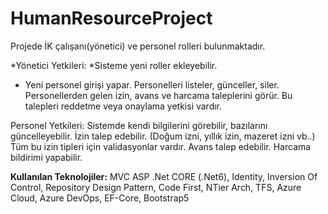 # HumanResourceProject

Projede İK çalışanı(yönetici) ve personel rolleri bulunmaktadır.

*Yönetici Yetkileri: 
*Sisteme yeni roller ekleyebilir. 
* Yeni personel girişi yapar.
Personelleri listeler, günceller, siler.
Personellerden gelen izin, avans ve harcama taleplerini görür.
Bu talepleri reddetme veya onaylama yetkisi vardır. 

Personel Yetkileri:
Sistemde kendi bilgilerini görebilir, bazılarını güncelleyebilir.
İzin talep edebilir. (Doğum izni, yıllık izin, mazeret izni vb..) Tüm bu izin tipleri için validasyonlar vardır.
Avans talep edebilir.
Harcama bildirimi yapabilir.

<b>Kullanılan Teknolojiler:</b> MVC ASP .Net CORE (.Net6), Identity, Inversion Of Control, 
Repository Design Pattern, Code First, NTier Arch, TFS, Azure Cloud, Azure DevOps,  EF-Core, Bootstrap5
